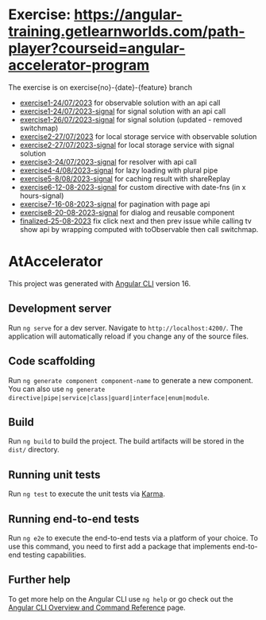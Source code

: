 # Exercise: https://angular-training.getlearnworlds.com/path-player?courseid=angular-accelerator-program
The exercise is on exercise{no}-{date}-{feature} branch
- [exercise1-24/07/2023](https://github.com/nutphi/at-accelerator/tree/exercise1-24/07/2023) for observable solution with an api call
- [exercise1-24/07/2023-signal](https://github.com/nutphi/at-accelerator/tree/exercise1-24/07/2023-signal) for signal solution with an api call
- [exercise1-26/07/2023-signal](https://github.com/nutphi/at-accelerator/tree/exercise1-26/07/2023-signal) for signal solution (updated - removed switchmap)
- [exercise2-27/07/2023](https://github.com/nutphi/at-accelerator/tree/exercise2-27/07/2023) for local storage service with observable solution
- [exercise2-27/07/2023-signal](https://github.com/nutphi/at-accelerator/tree/exercise2-27/07/2023-signal) for local storage service with signal solution
- [exercise3-24/07/2023-signal](https://github.com/nutphi/at-accelerator/tree/exercise3-24/07/2023-signal) for resolver with api call
- [exercise4-4/08/2023-signal](https://github.com/nutphi/at-accelerator/tree/exercise4-4/08/2023-signal) for lazy loading with plural pipe
- [exercise5-8/08/2023-signal](https://github.com/nutphi/at-accelerator/tree/exercise5-8/08/2023-signal) for caching result with shareReplay
- [exercise6-12-08-2023-signal](https://github.com/nutphi/at-accelerator/tree/exercise6-12-08-2023-signal) for custom directive with date-fns (in x hours-signal)
- [exercise7-16-08-2023-signal](https://github.com/nutphi/at-accelerator/tree/exercise7-16-08-2023-signal) for pagination with page api
- [exercise8-20-08-2023-signal](https://github.com/nutphi/at-accelerator/tree/exercise8-20-08-2023-signal) for dialog and reusable component
- [finalized-25-08-2023](https://github.com/nutphi/at-accelerator/tree/finalized-25-08-2023) fix click next and then prev issue while calling tv show api by wrapping computed with toObservable then call switchmap.
  
# AtAccelerator

This project was generated with [Angular CLI](https://github.com/angular/angular-cli) version 16.

## Development server

Run `ng serve` for a dev server. Navigate to `http://localhost:4200/`. The application will automatically reload if you change any of the source files.

## Code scaffolding

Run `ng generate component component-name` to generate a new component. You can also use `ng generate directive|pipe|service|class|guard|interface|enum|module`.

## Build

Run `ng build` to build the project. The build artifacts will be stored in the `dist/` directory.

## Running unit tests

Run `ng test` to execute the unit tests via [Karma](https://karma-runner.github.io).

## Running end-to-end tests

Run `ng e2e` to execute the end-to-end tests via a platform of your choice. To use this command, you need to first add a package that implements end-to-end testing capabilities.

## Further help

To get more help on the Angular CLI use `ng help` or go check out the [Angular CLI Overview and Command Reference](https://angular.io/cli) page.

